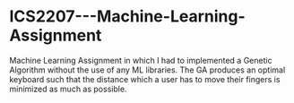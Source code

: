 # ICS2207---Machine-Learning-Assignment

Machine Learning Assignment in which I had to implemented a Genetic Algorithm without the use of any ML libraries. The GA produces an optimal keyboard such that the distance which a user has to move their fingers is minimized as much as possible.
